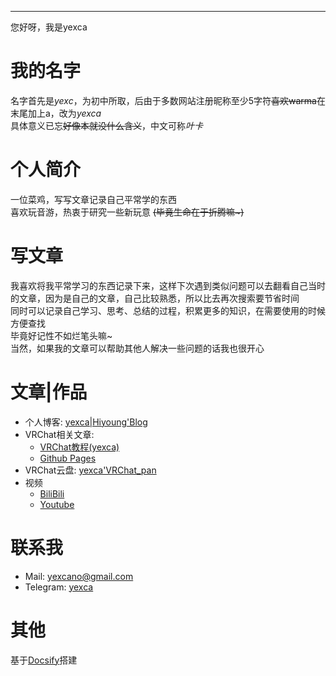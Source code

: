 ***

您好呀，我是yexca

# 我的名字 <!-- {docsify-ignore} -->
名字首先是*yexc*，为初中所取，后由于多数网站注册昵称至少5字符~~喜欢warma~~在末尾加上a，改为*yexca*  
具体意义已忘~~好像本就没什么含义~~，中文可称*叶卡*

# 个人简介 <!-- {docsify-ignore} -->
一位菜鸡，写写文章记录自己平常学的东西  
喜欢玩音游，热衷于研究一些新玩意 ~~(毕竟生命在于折腾嘛\~)~~  

# 写文章  <!-- {docsify-ignore} -->
我喜欢将我平常学习的东西记录下来，这样下次遇到类似问题可以去翻看自己当时的文章，因为是自己的文章，自己比较熟悉，所以比去再次搜索要节省时间    
同时可以记录自己学习、思考、总结的过程，积累更多的知识，在需要使用的时候方便查找   
毕竟好记性不如烂笔头嘛~  
当然，如果我的文章可以帮助其他人解决一些问题的话我也很开心  

# 文章|作品 <!-- {docsify-ignore} -->
* 个人博客: [yexca\|Hiyoung'Blog](https://yexca.xyz)  
* VRChat相关文章: 
    * [VRChat教程(yexca)](https://vrchat.yexca.xyz)   
    * [Github Pages](https://docs.vrchat.yexca.xyz) 
* VRChat云盘: [yexca'VRChat_pan](https://pan.vrchat.yexca.xyz)  
* 视频
  * [BiliBili](https://space.bilibili.com/318225502)  
  * [Youtube](https://www.youtube.com/channel/UCaERucMgvk6GdbxjOcKNplA)

# 联系我 <!-- {docsify-ignore} -->
* Mail: <yexcano@gmail.com>  
* Telegram: [yexca](https://t.me/yexca)

# 其他 <!-- {docsify-ignore} -->
基于[Docsify](https://docsify.js.org/#/zh-cn/)搭建